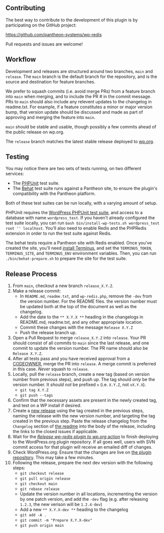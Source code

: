 ## Contributing ##

The best way to contribute to the development of this plugin is by participating on the GitHub project:

https://github.com/pantheon-systems/wp-redis

Pull requests and issues are welcome!

## Workflow

Development and releases are structured around two branches, `main` and `release`. The `main` branch is the default branch for the repository, and is the source and destination for feature branches.

We prefer to squash commits (i.e. avoid merge PRs) from a feature branch into `main` when merging, and to include the PR # in the commit message. PRs to `main` should also include any relevent updates to the changelog in readme.txt. For example, if a feature constitutes a minor or major version bump, that version update should be discussed and made as part of approving and merging the feature into `main`.

`main` should be stable and usable, though possibly a few commits ahead of the public release on wp.org.

The `release` branch matches the latest stable release deployed to [wp.org](https://wordpress.org/).

## Testing

You may notice there are two sets of tests running, on two different services:

* The [PHPUnit](https://phpunit.de/) test suite.
* The [Behat](http://behat.org/) test suite runs against a Pantheon site, to ensure the plugin's compatibility with the Pantheon platform.

Both of these test suites can be run locally, with a varying amount of setup.

PHPUnit requires the [WordPress PHPUnit test suite](https://make.wordpress.org/core/handbook/testing/automated-testing/phpunit/), and access to a database with name `wordpress_test`. If you haven't already configured the test suite locally, you can run `bash bin/install-wp-tests.sh wordpress_test root '' localhost`. You'll also need to enable Redis and the PHPRedis extension in order to run the test suite against Redis.

The behat tests require a Pantheon site with Redis enabled. Once you've created the site, you'll need [install Terminus](https://github.com/pantheon-systems/terminus#installation), and set the `TERMINUS_TOKEN`, `TERMINUS_SITE`, and `TERMINUS_ENV` environment variables. Then, you can run `./bin/behat-prepare.sh` to prepare the site for the test suite.

## Release Process

1. From `main`, checkout a new branch `release_X.Y.Z`.
1. Make a release commit:
    * In `README.md`, `readme.txt`, and `wp-redis.php`, remove the `-dev` from the version number. For the README files. the version number must be updated both at the top of the document as well as the changelog.
    * Add the date to the `** X.Y.X **` heading in the changelogs in README.md, readme.txt, and any other appropriate location.
    * Commit these changes with the message `Release X.Y.Z`
    * Push the release branch up.
1. Open a Pull Request to merge `release_X.Y.Z` into `release`. Your PR should consist of all commits to `main` since the last release, and one commit to update the version number. The PR name should also be `Release X.Y.Z`.
1. After all tests pass and you have received approval from a [CODEOWNER](./CODEOWNERS), merge the PR into `release`. A merge commit is preferred in this case. _Never_ squash to `release`.
1. Locally, pull the `release` branch, create a new tag (based on version number from previous steps), and push up. The tag should _only_ be the version number. It _should not_ be prefixed  `v` (i.e. `X.Y.Z`, not `vX.Y.X`).
    * `git tag X.Y.Z`
    * `git push --tags`
1. Confirm that the necessary assets are present in the newly created tag, and test on a WP install if desired.
1. Create a [new release](https://github.com/pantheon-systems/wp-redis/releases/new) using the tag created in the previous steps, naming the release with the new version number, and targeting the tag created in the previous step. Paste the release changelog from the `Changelog` section of [the readme](readme.txt) into the body of the release, including the links to the closed issues if applicable.
1. Wait for the [_Release wp-redis plugin to wp.org_ action](https://github.com/pantheon-systems/wp-redis/actions/workflows/wordpress-plugin-deploy.yml) to finish deploying to the WordPress.org plugin repository. If all goes well, users with SVN commit access for that plugin will receive an emailed diff of changes.
1. Check WordPress.org: Ensure that the changes are live on [the plugin repository](https://wordpress.org/plugins/wp-redis/). This may take a few minutes.
1. Following the release, prepare the next dev version with the following steps:
    * `git checkout release`
    * `git pull origin release`
    * `git checkout main`
    * `git rebase release`
    * Update the version number in all locations, incrementing the version by one patch version, and add the `-dev` flag (e.g. after releasing `1.2.3`, the new verison will be `1.2.4-dev`)
    * Add a new `** X.Y.X-dev **` heading to the changelog
    * `git add -A .`
    * `git commit -m "Prepare X.Y.X-dev"`
    * `git push origin main`
